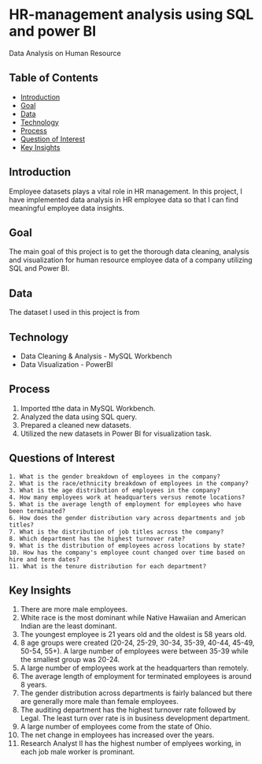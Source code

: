 # HR-management analysis using SQL and power BI
Data Analysis on Human Resource
## Table of Contents
- [Introduction](#introduction)
- [Goal](#goal)
- [Data](#data)
- [Technology](#tech)
- [Process](#process)
- [Question of Interest](#QestiionOfInterest)
- [Key Insights](#keyInsights)
## Introduction
Employee datasets plays a vital role in HR management. In this project, I have implemented data analysis in HR employee data so that I can find meaningful employee data insights.
## Goal
The main goal of this project is to get the thorough data cleaning, analysis and visualization for human resource employee data of a company utilizing SQL and Power BI.
## Data
The dataset I used in this project is from
## Technology
- Data Cleaning & Analysis - MySQL Workbench
- Data Visualization - PowerBI
## Process
1. Imported tthe data in MySQL Workbench.
2. Analyzed the data using SQL query.
3. Prepared a cleaned new datasets.
4. Utilized the new datasets in Power BI for visualization task.
## Questions of Interest
    1. What is the gender breakdown of employees in the company?
    2. What is the race/ethnicity breakdown of employees in the company?
    3. What is the age distribution of employees in the company?
    4. How many employees work at headquarters versus remote locations?
    5. What is the average length of employment for employees who have been terminated?
    6. How does the gender distribution vary across departments and job titles?
    7. What is the distribution of job titles across the company?
    8. Which department has the highest turnover rate?
    9. What is the distribution of employees across locations by state?
    10. How has the company's employee count changed over time based on hire and term dates?
    11. What is the tenure distribution for each department?
## Key Insights
1. There are more male employees.
2. White race is the most dominant while Native Hawaiian and American Indian are the least dominant.
3. The youngest employee is 21 years old and the oldest is 58 years old.
4. 8 age groups were created (20-24, 25-29, 30-34, 35-39, 40-44, 45-49, 50-54, 55+). A large number of employees were between 35-39 while the smallest group was 20-24.
5. A large number of employees work at the headquarters than remotely.
6. The average length of employment for terminated employees is around 8 years.
7. The gender distribution across departments is fairly balanced but there are generally more male than female employees.
8. The auditing department has the highest turnover rate followed by Legal. The least turn over rate is in business development department.
9. A large number of employees come from the state of Ohio.
10. The net change in employees has increased over the years.
12. Research Analyst II has the highest number of emplyees working, in each job male worker is prominant.

   

